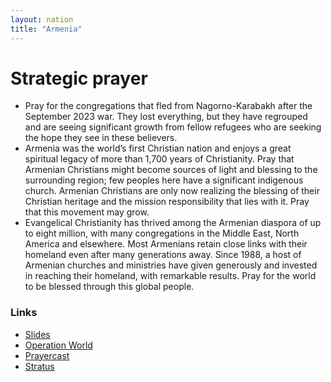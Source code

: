 ```yaml
---
layout: nation
title: "Armenia"
---
```


# Strategic prayer

- Pray for the congregations that fled from Nagorno-Karabakh after the September 2023 war. They lost everything, but they have regrouped and are seeing significant growth from fellow refugees who are seeking the hope they see in these believers.
- Armenia was the world’s first Christian nation and enjoys a great spiritual legacy of more than 1,700 years of Christianity. Pray that Armenian Christians might become sources of light and blessing to the surrounding region; few peoples here have a significant indigenous church. Armenian Christians are only now realizing the blessing of their Christian heritage and the mission responsibility that lies with it. Pray that this movement may grow.
- Evangelical Christianity has thrived among the Armenian diaspora of up to eight million, with many congregations in the Middle East, North America and elsewhere. Most Armenians retain close links with their homeland even after many generations away. Since 1988, a host of Armenian churches and ministries have given generously and invested in reaching their homeland, with remarkable results. Pray for the world to be blessed through this global people.

### Links

- [Slides](http://kyk.kiekies.net/?src=https://ccwaterkloof.github.io/prayer/slides/armenia.md)
- [Operation World](https://operationworld.org/locations/armenia/)
- [Prayercast](https://prayercast.com/armenia.html)
- [Stratus](https://globe.stratus.earth/country-explorer/ARM)
